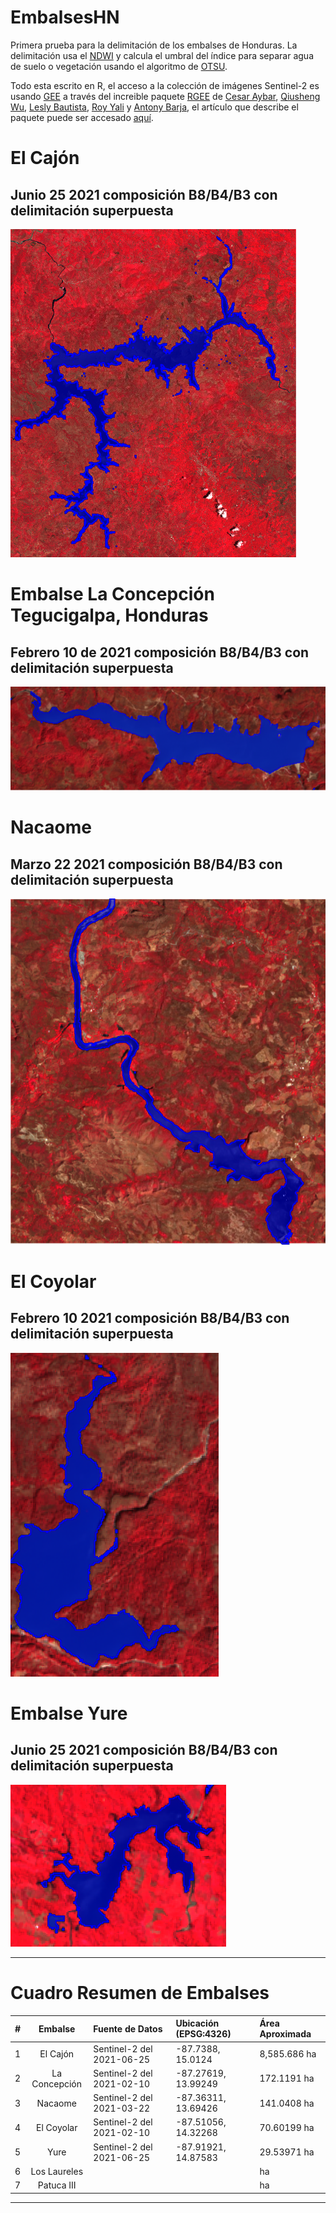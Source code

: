 # EmbalsesHN

Primera prueba para la delimitación de los embalses de Honduras. La delimitación usa el [NDWI](https://en.wikipedia.org/wiki/Normalized_difference_water_index) y calcula el umbral del índice para separar agua de suelo o vegetación usando el algoritmo de [OTSU](https://en.wikipedia.org/wiki/Otsu%27s_method).

Todo esta escrito en R, el acceso a la colección de imágenes Sentinel-2 es usando [GEE](https://www.sciencedirect.com/science/article/pii/S0034425717302900) a través del increible paquete [RGEE](https://csaybar.github.io/rgee-examples/) de [Cesar Aybar](https://csaybar.github.io/), [Qiusheng Wu](https://geography.utk.edu/about-us/faculty/dr-qiusheng-wu/), [Lesly Bautista](https://orcid.org/0000-0003-3523-8687), [Roy Yali](https://ryali93.github.io/en/) y [Antony Barja](https://github.com/ambarja), el artículo que describe el paquete puede ser accesado [aquí](https://joss.theoj.org/papers/10.21105/joss.02272). 

# El Cajón

## Junio 25 2021 composición B8/B4/B3 con delimitación superpuesta

![](imagenes/Cajon2.png?raw=true)

# Embalse La Concepción Tegucigalpa, Honduras

## Febrero 10 de 2021 composición B8/B4/B3 con delimitación superpuesta

![](imagenes/dos.png?raw=true)

# Nacaome

## Marzo 22 2021 composición B8/B4/B3 con delimitación superpuesta

![](imagenes/Nacaome2.png?raw=true)

# El Coyolar

## Febrero 10 2021 composición B8/B4/B3 con delimitación superpuesta

![](imagenes/Coyolar2.png?raw=true)

# Embalse Yure

## Junio 25 2021 composición B8/B4/B3 con delimitación superpuesta

![](imagenes/Yure2.png?raw=true)

***

# Cuadro Resumen de Embalses

| # | Embalse | Fuente de Datos | Ubicación (EPSG:4326) | Área Aproximada |
| :---: | :---: | :--- | :--- | :---|
| 1 | El Cajón | Sentinel-2 del 2021-06-25 | -87.7388, 15.0124  |  8,585.686 ha|
| 2 | La Concepción | Sentinel-2 del 2021-02-10 | -87.27619, 13.99249  | 172.1191 ha|
| 3 | Nacaome |Sentinel-2 del 2021-03-22 | -87.36311, 13.69426  | 141.0408 ha|
| 4 | El Coyolar |Sentinel-2 del 2021-02-10 | -87.51056, 14.32268   | 70.60199 ha|
| 5 | Yure | Sentinel-2 del 2021-06-25 | -87.91921, 14.87583  | 29.53971 ha|
| 6 | Los Laureles |  |   |  ha|
| 7 | Patuca III |  |   |  ha|

***
